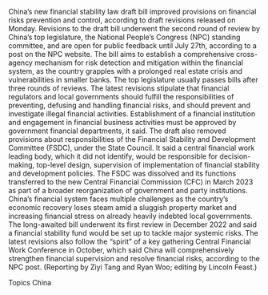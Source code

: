 China’s new financial stability law draft bill improved provisions on financial risks prevention and control, according to draft revisions released on Monday.
Revisions to the draft bill underwent the second round of review by China’s top legislature, the National People’s Congress (NPC) standing committee, and are open for public feedback until July 27th, according to a post on the NPC website.
The bill aims to establish a comprehensive cross-agency mechanism for risk detection and mitigation within the financial system, as the country grapples with a prolonged real estate crisis and vulnerabilities in smaller banks.
The top legislature usually passes bills after three rounds of reviews.
The latest revisions stipulate that financial regulators and local governments should fulfill the responsibilities of preventing, defusing and handling financial risks, and should prevent and investigate illegal financial activities.
Establishment of a financial institution and engagement in financial business activities must be approved by government financial departments, it said.
The draft also removed provisions about responsibilities of the Financial Stability and Development Committee (FSDC), under the State Council. It said a central financial work leading body, which it did not identify, would be responsible for decision-making, top-level design, supervision of implementation of financial stability and development policies.
The FSDC was dissolved and its functions transferred to the new Central Financial Commission (CFC) in March 2023 as part of a broader reorganization of government and party institutions.
China’s financial system faces multiple challenges as the country’s economic recovery loses steam amid a sluggish property market and increasing financial stress on already heavily indebted local governments.
The long-awaited bill underwent its first review in December 2022 and said a financial stability fund would be set up to tackle major systemic risks.
The latest revisions also follow the “spirit” of a key gathering Central Financial Work Conference in October, which said China will comprehensively strengthen financial supervision and resolve financial risks, according to the NPC post.
(Reporting by Ziyi Tang and Ryan Woo; editing by Lincoln Feast.)

Topics
China
